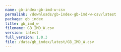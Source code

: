 ```yaml
---
name: gb-index-gb-imd-w-csv
permalink: /downloads/gb-index-gb-imd-w-csv/latest
package: gb_index
title: gb_imd_w
filename: GB_IMD_W.csv
version: latest
full_version: 1.0.3
file: /data/gb_index/latest/GB_IMD_W.csv
---
```

